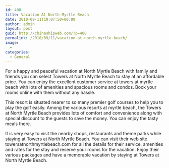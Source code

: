 ```yaml
---
id: 408
title: Vacation At North Myrtle Beach
date: 2010-09-11T10:07:50+00:00
author: admin
layout: post
guid: http://chinashipweb.com/?p=408
permalink: /2010/09/11/vacation-at-north-myrtle-beach/
image:
  - 
categories:
  - General
---
```

For a happy and peaceful vacation at North Myrtle Beach with family and friends you can select Towers at North Myrtle Beach to stay at an affordable price. You can enjoy the excellent customer service at towers at myrtle beach with lots of amenities and spacious rooms and condos. Book your rooms online with them without any hassle.

This resort is situated nearer to so many premier golf courses to help you to play the golf easily. Among the various resorts at myrtle beach, the Towers at North Myrtle Beach provides lots of comfort and convenience along with special discount to the guests to save the money. You can enjoy the tasty meals there.

It is very easy to visit the nearby shops, restaurants and theme parks while staying at Towers at North Myrtle Beach. You can visit their web site towersatnorthmyrtlebeach.com for all the details for their service, amenities and rates for the stay and reserve your rooms for the vacation. Enjoy their various packages and have a memorable vacation by staying at Towers at North Myrtle Beach.